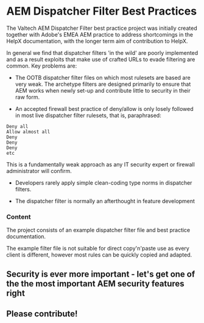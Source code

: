 # AEM Dispatcher Filter Best Practices

The Valtech AEM Dispatcher Filter best practice project was initially created together with Adobe's EMEA AEM practice to address shortcomings in the HelpX documentation, with the longer term aim of contribution to HelpX.

In general we find that dispatcher filters 'in the wild' are poorly implemented and as a result exploits that make use of crafted URLs to evade filtering are common.  Key problems are:

- The OOTB dispatcher filter files on which most rulesets are based are very weak. The archetype filters are designed primarily to ensure that AEM works when newly set-up and contribute little to security in their raw form.

- An accepted firewall best practice of deny/allow is only losely followed in most live dispatcher filter rulesets, that is, paraphrased:

```
Deny all
Allow almost all
Deny
Deny
Deny
etc
```

This is a fundamentally weak approach as any IT security expert or firewall administrator will confirm.

- Developers rarely apply simple clean-coding type norms in dispatcher filters.  

- The dispatcher filter is normally an afterthought in feature development

### Content

The project consists of an example dispatcher filter file and best practice documentation.

The example filter file is not suitable for direct copy'n'paste use as every client is different, however most rules can be quickly copied and adapted.  

## Security is ever more important - let's get one of the the most important AEM security features right
## Please contribute!
